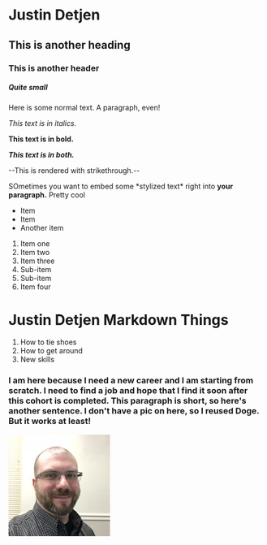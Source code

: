 # Justin Detjen

## This is another heading

### This is another header

##### Quite small

Here is some normal text. A paragraph, even!

_This text is in italics._

**This text is in bold.**

**_This text is in both._**

--This is rendered with strikethrough.--

SOmetimes you want to embed some \*stylized text\*  right into **your paragraph.** Pretty cool

- Item
- Item
- Another item

1. Item one
2. Item two
3. Item three
  1. Sub-item
  2. Sub-item
4. Item four













# Justin Detjen Markdown Things

1. How to tie shoes
2. How to get around
3. New skills

### I am here because I need a new career and I am starting from scratch. I need to find a job and hope that I find it soon after this cohort is completed. This paragraph is short, so here's another sentence. I don't have a pic on here, so I reused Doge. But it works at least!

[![alt text](LinkedIn_pic.jpg)
](https://www.linkedin.com/in/justin-detjen-93557818a/)

